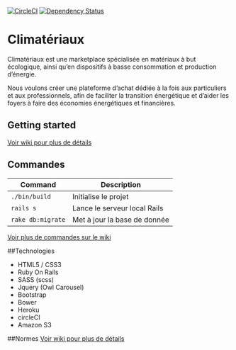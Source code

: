 [![CircleCI](https://circleci.com/gh/cle61/climateriaux/tree/develop.svg?style=shield&circle-token=7e3381c9d1b8cf4833c29001db6ad10503008c8a)](https://circleci.com/gh/cle61/climateriaux/tree/develop) [![Dependency Status](https://gemnasium.com/badges/github.com/cle61/climateriaux.svg)](https://gemnasium.com/github.com/cle61/climateriaux)


# Climatériaux

Climatériaux est une marketplace spécialisée en matériaux à but écologique, 
ainsi qu’en dispositifs à basse consommation et production d’énergie.

Nous voulons créer une plateforme d’achat dédiée à la fois aux particuliers et aux
professionnels, afin de faciliter la transition énergétique et d’aider les foyers à faire
des économies énergétiques et financières.

## Getting started
[Voir wiki pour plus de détails](https://github.com/cle61/climateriaux/wiki/Installation)

## Commandes

| Command | Description |
| --- | --- |
| `./bin/build` | Initialise le projet |
| `rails s` | Lance le serveur local Rails |
| `rake db:migrate` | Met à jour la base de donnée |

[Voir plus de commandes sur le wiki](https://github.com/cle61/climateriaux/wiki/Commandes-utiles)


##Technologies
- HTML5 / CSS3
- Ruby On Rails
- SASS (scss)
- Jquery (Owl Carousel)
- Bootstrap
- Bower
- Heroku
- circleCI
- Amazon S3

##Normes
[Voir wiki pour plus de détails](https://github.com/cle61/climateriaux/wiki/Normes)

